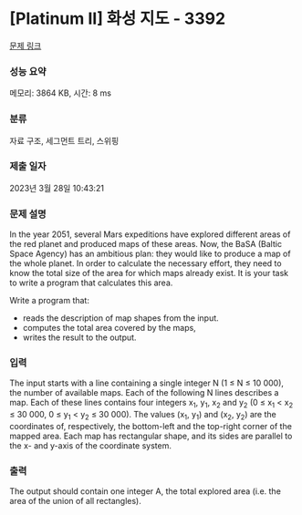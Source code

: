 # [Platinum II] 화성 지도 - 3392 

[문제 링크](https://www.acmicpc.net/problem/3392) 

### 성능 요약

메모리: 3864 KB, 시간: 8 ms

### 분류

자료 구조, 세그먼트 트리, 스위핑

### 제출 일자

2023년 3월 28일 10:43:21

### 문제 설명

<p>In the year 2051, several Mars expeditions have explored different areas of the red planet and produced maps of these areas. Now, the BaSA (Baltic Space Agency) has an ambitious plan: they would like to produce a map of the whole planet. In order to calculate the necessary effort, they need to know the total size of the area for which maps already exist. It is your task to write a program that calculates this area.</p>

<p>Write a program that:</p>

<ul>
	<li>reads the description of map shapes from the input.</li>
	<li>computes the total area covered by the maps,</li>
	<li>writes the result to the output.</li>
</ul>

### 입력 

 <p>The input starts with a line containing a single integer N (1 ≤ N ≤ 10 000), the number of available maps. Each of the following N lines describes a map. Each of these lines contains four integers x<sub>1</sub>, y<sub>1</sub>, x<sub>2</sub> and y<sub>2</sub> (0 ≤ x<sub>1</sub> < x<sub>2</sub> ≤ 30 000, 0 ≤ y<sub>1</sub> < y<sub>2</sub> ≤ 30 000). The values (x<sub>1</sub>, y<sub>1</sub>) and (x<sub>2</sub>, y<sub>2</sub>) are the coordinates of, respectively, the bottom-left and the top-right corner of the mapped area. Each map has rectangular shape, and its sides are parallel to the x- and y-axis of the coordinate system.</p>

### 출력 

 <p>The output should contain one integer A, the total explored area (i.e. the area of the union of all rectangles).</p>

